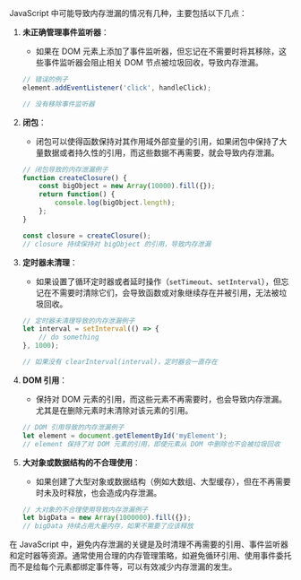 JavaScript 中可能导致内存泄漏的情况有几种，主要包括以下几点：

1. **未正确管理事件监听器**：
   - 如果在 DOM 元素上添加了事件监听器，但忘记在不需要时将其移除，这些事件监听器会阻止相关 DOM 节点被垃圾回收，导致内存泄漏。

   ```javascript
   // 错误的例子
   element.addEventListener('click', handleClick);

   // 没有移除事件监听器
   ```

2. **闭包**：
   - 闭包可以使得函数保持对其作用域外部变量的引用，如果闭包中保持了大量数据或者持久性的引用，而这些数据不再需要，就会导致内存泄漏。

   ```javascript
   // 闭包导致的内存泄漏例子
   function createClosure() {
       const bigObject = new Array(10000).fill({});
       return function() {
           console.log(bigObject.length);
       };
   }

   const closure = createClosure();
   // closure 持续保持对 bigObject 的引用，导致内存泄漏
   ```

3. **定时器未清理**：
   - 如果设置了循环定时器或者延时操作（`setTimeout`、`setInterval`），但忘记在不需要时清除它们，会导致函数或对象继续存在并被引用，无法被垃圾回收。

   ```javascript
   // 定时器未清理导致的内存泄漏例子
   let interval = setInterval(() => {
       // do something
   }, 1000);

   // 如果没有 clearInterval(interval)，定时器会一直存在
   ```

4. **DOM 引用**：
   - 保持对 DOM 元素的引用，而这些元素不再需要时，也会导致内存泄漏。尤其是在删除元素时未清除对该元素的引用。

   ```javascript
   // DOM 引用导致的内存泄漏例子
   let element = document.getElementById('myElement');
   // element 保持了对 DOM 元素的引用，即使元素从 DOM 中删除也不会被垃圾回收
   ```

5. **大对象或数据结构的不合理使用**：
   - 如果创建了大型对象或数据结构（例如大数组、大型缓存），但在不再需要时未及时释放，也会造成内存泄漏。

   ```javascript
   // 大对象的不合理使用导致内存泄漏例子
   let bigData = new Array(1000000).fill({});
   // bigData 持续占用大量内存，如果不需要了应该释放
   ```

在 JavaScript 中，避免内存泄漏的关键是及时清理不再需要的引用、事件监听器和定时器等资源。通常使用合理的内存管理策略，如避免循环引用、使用事件委托而不是给每个元素都绑定事件等，可以有效减少内存泄漏的发生。